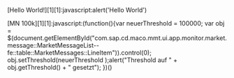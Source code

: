 [Hello World!][1][1]:javascript:alert('Hello World')

[MN 100k][1][1]:javascript:(function(){var neuerThreshold = 100000; var obj = $(document.getElementById("com.sap.cd.maco.mmt.ui.app.monitor.market.message::MarketMessageList--fe::table::MarketMessages::LineItem")).control(0); obj.setThreshold(neuerThreshold );alert("Threshold auf " + obj.getThreshold() + " gesetzt"); })()
